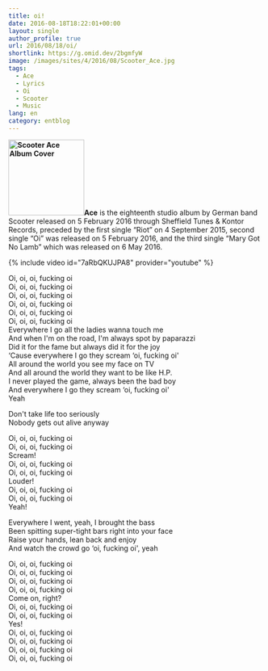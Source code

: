 ```yaml
---
title: oi!
date: 2016-08-18T18:22:01+00:00
layout: single
author_profile: true
url: 2016/08/18/oi/
shortlink: https://g.omid.dev/2bgmfyW
image: /images/sites/4/2016/08/Scooter_Ace.jpg
tags:
  - Ace
  - Lyrics
  - Oi
  - Scooter
  - Music
lang: en
category: entblog
---
```

**<img class="alignright size-thumbnail wp-image-492" src="/images/2016/08/Scooter_Ace-150x150.jpg" alt="Scooter Ace Album Cover" width="150" height="150" srcset="/images/sites/4/2016/08/Scooter_Ace-150x150.jpg 150w, /images/sites/4/2016/08/Scooter_Ace-300x300.jpg 300w, /images/sites/4/2016/08/Scooter_Ace.jpg 336w" sizes="(max-width: 150px) 100vw, 150px" />Ace** is the eighteenth studio album by German band Scooter released on 5 February 2016 through Sheffield Tunes & Kontor Records, preceded by the first single &#8220;Riot&#8221; on 4 September 2015, second single &#8220;Oi&#8221; was released on 5 February 2016, and the third single &#8220;Mary Got No Lamb&#8221; which was released on 6 May 2016.

{% include video id="7aRbQKUJPA8" provider="youtube" %}

Oi, oi, oi, fucking oi  
Oi, oi, oi, fucking oi  
Oi, oi, oi, fucking oi  
Oi, oi, oi, fucking oi  
Oi, oi, oi, fucking oi  
Oi, oi, oi, fucking oi  
Everywhere I go all the ladies wanna touch me  
And when I'm on the road, I'm always spot by paparazzi  
Did it for the fame but always did it for the joy  
&#8216;Cause everywhere I go they scream &#8216;oi, fucking oi'  
All around the world you see my face on TV  
And all around the world they want to be like H.P.  
I never played the game, always been the bad boy  
And everywhere I go they scream &#8216;oi, fucking oi'  
Yeah

Don't take life too seriously  
Nobody gets out alive anyway

Oi, oi, oi, fucking oi  
Oi, oi, oi, fucking oi  
Scream!  
Oi, oi, oi, fucking oi  
Oi, oi, oi, fucking oi  
Louder!  
Oi, oi, oi, fucking oi  
Oi, oi, oi, fucking oi  
Yeah!

Everywhere I went, yeah, I brought the bass  
Been spitting super-tight bars right into your face  
Raise your hands, lean back and enjoy  
And watch the crowd go &#8216;oi, fucking oi', yeah

Oi, oi, oi, fucking oi  
Oi, oi, oi, fucking oi  
Oi, oi, oi, fucking oi  
Oi, oi, oi, fucking oi  
Come on, right?  
Oi, oi, oi, fucking oi  
Oi, oi, oi, fucking oi  
Yes!  
Oi, oi, oi, fucking oi  
Oi, oi, oi, fucking oi  
Oi, oi, oi, fucking oi  
Oi, oi, oi, fucking oi